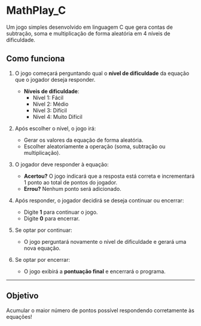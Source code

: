 # MathPlay_C  
Um jogo simples desenvolvido em linguagem C que gera contas de subtração, soma e multiplicação de forma aleatória em 4 níveis de dificuldade.

## Como funciona
1. O jogo começará perguntando qual o **nível de dificuldade** da equação que o jogador deseja responder.  
   - **Níveis de dificuldade**:  
     - Nível 1: Fácil  
     - Nível 2: Médio  
     - Nível 3: Difícil  
     - Nível 4: Muito Difícil  

2. Após escolher o nível, o jogo irá:
   - Gerar os valores da equação de forma aleatória.  
   - Escolher aleatoriamente a operação (soma, subtração ou multiplicação).  

3. O jogador deve responder à equação:
   - **Acertou?** O jogo indicará que a resposta está correta e incrementará 1 ponto ao total de pontos do jogador.  
   - **Errou?** Nenhum ponto será adicionado.  

4. Após responder, o jogador decidirá se deseja continuar ou encerrar:  
   - Digite **1** para continuar o jogo.  
   - Digite **0** para encerrar.  

5. Se optar por continuar:
   - O jogo perguntará novamente o nível de dificuldade e gerará uma nova equação.  

6. Se optar por encerrar:
   - O jogo exibirá a **pontuação final** e encerrará o programa.  

---

## Objetivo  
Acumular o maior número de pontos possível respondendo corretamente às equações!



